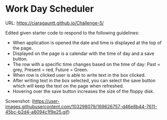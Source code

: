 # Work Day Scheduler

URL: https://ciaragauntt.github.io/Challenge-5/

Edited given starter code to respond to the following guidelines: 

 - When application is opened the date and time is displayed at the top of the page.
 - Displayed on the page is a calendar with the time of day and a save button.
 - The row with a specific time changes based on the time of day: Past = grey, Present = red, Future = Green.
 - When row is clicked user is able to write text in the box clicked.
 - After writing text in the box selected, you can select the save button which will keep the text on the page when refreshed.
 - Hovering over the save button increases the size of the floppy disk.

Screenshot: (https://user-images.githubusercontent.com/103298079/169626757-d46e8b44-7611-45bc-b2d4-a6094c1f9e25.gif)
